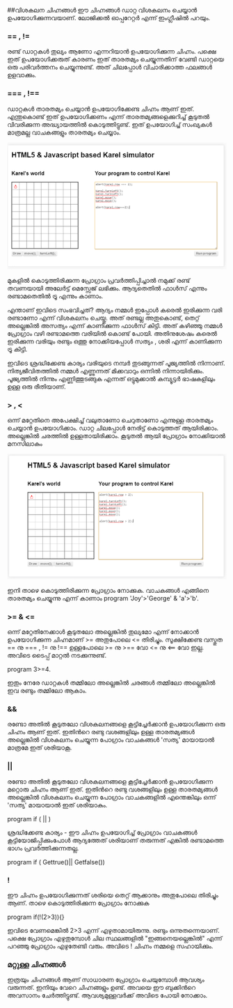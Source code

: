 ﻿
##വിശകലന ചിഹ്നങ്ങള്‍
ഈ ചിഹ്നങ്ങള്‍ ഡാറ്റ വിശകലനം ചെയ്യാന്‍ ഉപയോഗിക്കുന്നവയാണ്. ലോജിക്കല്‍ ഓപ്പറേറ്റര്‍ എന്ന് ഇംഗ്ലീഷില്‍ പറയും.

### == , !=
രണ്ട് ഡാറ്റകള്‍ തുല്യം ആണോ എന്നറിയാന്‍ ഉപയോഗിക്കുന്ന ചിഹ്നം. പക്ഷെ ഇത് ഉപയോഗിക്കരുത് കാരണം ഇത് താരതമ്യം ചെയ്യുന്നതിന് വേണ്ടി ഡാറ്റയെ ഒരു പരിവര്‍ത്തനം ചെയ്യുന്നുണ്ട്. അത് ചിലപ്പോള്‍ വിചാരിക്കാത്ത ഫലങ്ങള്‍ ഉളവാക്കും.

### === , !==

ഡാറ്റകള്‍ താരതമ്യം ചെയ്യാന്‍ ഉപയോഗിക്കേണ്ട ചിഹ്നം ആണ് ഇത്. എന്തുകൊണ്ട് ഇത് ഉപയോഗിക്കണം എന്ന് താരതമ്യങ്ങളെക്കുറിച്ച് കൂടുതല്‍ വിവരിക്കുന്ന അദ്ധ്യായത്തില്‍ കൊടുത്തിട്ടുണ്ട്. ഇത് ഉപയോഗിച്ച് സംഖ്യകള്‍ മാത്രമല്ല വാചകങ്ങളും താരതമ്യം ചെയ്യാം.

![===](images/ch06/13/01-equalSign.PNG)

മുകളില്‍ കൊടുത്തിരിക്കുന്ന പ്രോഗ്രാം പ്രവര്‍ത്തിപ്പിച്ചാല്‍ നമുക്ക് രണ്ട് തവണയായി അലേര്‍ട്ട് മെസ്സേജ് ലഭിക്കും. ആദ്യതെതില്‍ ഫാള്‍സ് എന്നും രണ്ടാമതെതില്‍ ട്രൂ എന്നും കാണാം. 

എന്താണ് ഇവിടെ സംഭവിച്ചത്? ആദ്യം നമ്മള്‍ ഇപ്പോള്‍ കരെല്‍ ഇരിക്കുന്ന വരി രണ്ടാണോ എന്ന് വിശകലനം ചെയ്തു. അത് രണ്ടല്ല അതുകൊണ്ട്, തെറ്റ് അല്ലെങ്കില്‍ അസത്യം എന്ന് കാണിക്കുന്ന ഫാള്‍സ് കിട്ടി. അത് കഴിഞ്ഞു നമ്മള്‍ പ്രോഗ്രാം വഴി രണ്ടാമത്തെ വരിയില്‍ കൊണ്ട് പോയി. അതിനുശേഷം കരെല്‍ ഇരിക്കുന്ന വരിയും രണ്ടും ഒത്തു നോക്കിയപ്പോള്‍ സത്യം , ശരി എന്ന് കാണിക്കുന്ന ട്രൂ കിട്ടി.

ഇവിടെ ശ്രദ്ധിക്കേണ്ട കാര്യം വരിയുടെ നമ്പര്‍ തുടങ്ങുന്നത് പൂജ്യത്തില്‍ നിന്നാണ്. നിത്യജീവിതത്തില്‍ നമ്മള്‍ എണ്ണുന്നത് മിക്കവാറും ഒന്നില്‍ നിന്നായിരിക്കും. പൂജ്യത്തില്‍ നിന്നും എണ്ണിത്തുടങ്ങുക എന്നത് ഒട്ടുമുക്കാല്‍ കമ്പ്യൂട്ടര്‍ ഭാഷകളിലും ഉള്ള ഒരു രീതിയാണ്‌. 

### > , <

ഒന്ന് മറ്റേതിനെ അപേക്ഷിച്ച് വലുതാണോ ചെറുതാണോ എന്നുള്ള താരതമ്യം ചെയ്യാന്‍ ഉപയോഗിക്കാം. ഡാറ്റ ചിലപ്പോള്‍ നേരിട്ട് കൊടുത്തത് ആയിരിക്കാം. അല്ലെങ്കില്‍ ചരത്തില്‍ ഉള്ളതായിരിക്കാം. കൂടുതല്‍ ആയി പ്രോഗ്രാം നോക്കിയാല്‍ മനസിലാകും

![===](images/ch06/13/02-greaterThan.PNG)

ഇനി താഴെ കൊടുത്തിരിക്കുന്ന പ്രോഗ്രാം നോക്കുക. വാചകങ്ങള്‍ എങ്ങിനെ താരതമ്യം ചെയ്യുന്നു എന്ന് കാണാം
program 'Joy'>'George' & 'a'>'b'.

### >= & <=

ഒന്ന് മറ്റേതിനേക്കാള്‍ കൂടുതലോ അല്ലെങ്കില്‍ തുല്യമോ എന്ന് നോക്കാന്‍ ഉപയോഗിക്കുന്ന ചിഹ്നമാണ് >= അതുപോലെ <= തിരിച്ചും. 
സൂക്ഷിക്കേണ്ട വസ്തുത == നു === , != നു !== ഉള്ളപോലെ >= നു >== വോ <= നു <== വോ ഇല്ല. അവിടെ ടൈപ്പ് മാറ്റല്‍ നടക്കുന്നുണ്ട്.

program 3>=4.

ഇതും നേരേ ഡാറ്റകള്‍ തമ്മിലോ അല്ലെങ്കില്‍ ചരങ്ങള്‍ തമ്മിലോ അല്ലെങ്കില്‍ ഇവ രണ്ടും തമ്മിലോ ആകാം.

### &&

രണ്ടോ അതില്‍ കൂടുതലോ വിശകലനങ്ങളെ കൂട്ടിച്ചേര്‍ക്കാന്‍ ഉപയോഗിക്കുന്ന ഒരു ചിഹ്നം ആണ്  ഇത്. ഇതിന്‍റെ രണ്ടു വശങ്ങളിലും ഉള്ള താരതമ്യങ്ങള്‍ അല്ലെങ്കില്‍ വിശകലനം ചെയ്യുന്ന പോഗ്രാം വാചകങ്ങള്‍ 'സത്യ' മായായാല്‍ മാത്രമേ ഇത് ശരിയാകൂ. 

### ||
രണ്ടോ അതില്‍ കൂടുതലോ വിശകലനങ്ങളെ കൂട്ടിച്ചേര്‍ക്കാന്‍ ഉപയോഗിക്കുന്ന മറ്റൊരു ചിഹ്നം ആണ്  ഇത്. ഇതിന്‍റെ രണ്ടു വശങ്ങളിലും ഉള്ള താരതമ്യങ്ങള്‍ അല്ലെങ്കില്‍ വിശകലനം ചെയ്യുന്ന പോഗ്രാം വാചകങ്ങളില്‍ എന്തെങ്കിലും ഒന്ന്  'സത്യ' മായായാല്‍ ഇത് ശരിയാകും.

program if ( || )

ശ്രദ്ധിക്കേണ്ട കാര്യം - ഈ ചിഹ്നം ഉപയോഗിച്ച് പ്രോഗ്രാം വാചകങ്ങള്‍ കൂട്ടിയോജിപ്പിക്കുംപോള്‍ ആദ്യത്തേത് ശരിയാണ് തരുന്നത് എങ്കില്‍ രണ്ടാമത്തെ ഭാഗം പ്രവര്‍ത്തിക്കുന്നതല്ല.

program if ( Gettrue()|| Getfalse())

### ! 

ഈ ചിഹ്നം ഉപയോഗിക്കുന്നത് ശരിയെ തെറ്റ് ആക്കാനും അതുപോലെ തിരിച്ചും ആണ്. താഴെ കൊടുത്തിരിക്കുന്ന പ്രോഗ്രാം നോക്കുക

program if(!(2>3)){}

ഇവിടെ വേണമെങ്കില്‍ 2>3 എന്ന് എഴുതാമായിരുന്നു. രണ്ടും ഒന്നുതന്നെയാണ്. പക്ഷെ പ്രോഗ്രാം എഴുതുമ്പോള്‍ ചില സ്ഥലങ്ങളില്‍ "ഇങ്ങനെയല്ലെങ്കില്‍" എന്ന് പറഞ്ഞു പ്രോഗ്രാം എഴുതേണ്ടി വരും. അവിടെ ! ചിഹ്നം നമ്മളെ സഹായിക്കും.

### മറ്റുള്ള ചിഹ്നങ്ങള്‍
ഇത്രയും ചിഹ്നങ്ങള്‍ ആണ് സാധാരണ പ്രോഗ്രാം ചെയുമ്പോള്‍ ആവശ്യം വരുന്നത്. ഇനിയും വേറെ ചിഹ്നങ്ങളും ഉണ്ട്. അവയെ ഈ ബുക്കിന്‍റെ അവസാനം ചേര്‍ത്തിട്ടുണ്ട്. ആവശ്യമുള്ളവര്‍ക്ക് അവിടെ പോയി നോക്കാം.

